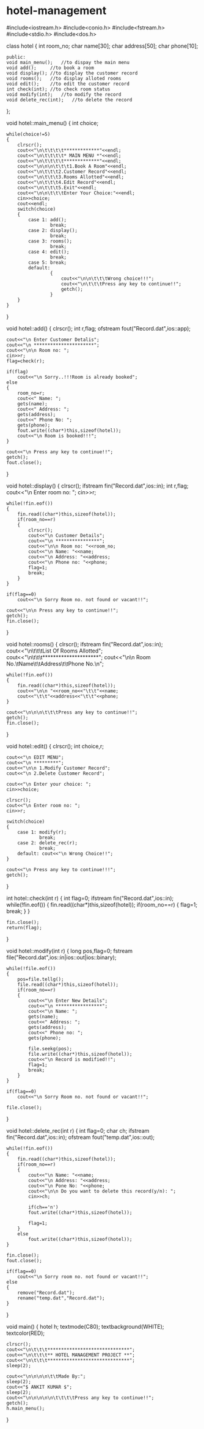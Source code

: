 # hotel-management
#include<iostream.h>
#include<conio.h>
#include<fstream.h>
#include<stdio.h>
#include<dos.h>

class hotel
{
	int room_no;
	char name[30];
	char address[50];
	char phone[10];

	public:
	void main_menu();	//to dispay the main menu
	void add();		//to book a room
	void display();	//to display the customer record
	void rooms();	//to display alloted rooms
	void edit();	//to edit the customer record
	int check(int);	//to check room status
	void modify(int);	//to modify the record
	void delete_rec(int);	//to delete the record
};

void hotel::main_menu()
{
	int choice;

	while(choice!=5)
	{
		clrscr();
		cout<<"\n\t\t\t\t*************"<<endl;
		cout<<"\n\t\t\t\t* MAIN MENU *"<<endl;
		cout<<"\n\t\t\t\t*************"<<endl;
		cout<<"\n\n\n\t\t\t1.Book A Room"<<endl;
		cout<<"\n\t\t\t2.Customer Record"<<endl;
		cout<<"\n\t\t\t3.Rooms Allotted"<<endl;
		cout<<"\n\t\t\t4.Edit Record"<<endl;
		cout<<"\n\t\t\t5.Exit"<<endl;
		cout<<"\n\n\t\t\tEnter Your Choice:"<<endl;
		cin>>choice;
		cout<<endl;
		switch(choice)
		{
			case 1: add();
					break;
			case 2: display();
					break;
			case 3: rooms();
					break;
			case 4: edit();
					break;
			case 5: break;
			default:
					{
						cout<<"\n\n\t\t\tWrong choice!!!";
						cout<<"\n\t\t\tPress any key to continue!!";
						getch();
					}
		}
	}
}

void hotel::add()
{
	clrscr();
	int r,flag;
	ofstream fout("Record.dat",ios::app);

	cout<<"\n Enter Customer Detalis";
	cout<<"\n **********************";
	cout<<"\n\n Room no: ";
	cin>>r;
	flag=check(r);

	if(flag)
		cout<<"\n Sorry..!!!Room is already booked";
	else
	{
		room_no=r;
		cout<<" Name: ";
		gets(name);
		cout<<" Address: ";
		gets(address);
		cout<<" Phone No: ";
		gets(phone);
		fout.write((char*)this,sizeof(hotel));
		cout<<"\n Room is booked!!!";
	}

	cout<<"\n Press any key to continue!!";
	getch();
	fout.close();
}

void hotel::display()
{
	clrscr();
	ifstream fin("Record.dat",ios::in);
	int r,flag;
	cout<<"\n Enter room no: ";
	cin>>r;

	while(!fin.eof())
	{
		fin.read((char*)this,sizeof(hotel));
		if(room_no==r)
		{
			clrscr();
			cout<<"\n Customer Details";
			cout<<"\n ****************";
			cout<<"\n\n Room no: "<<room_no;
			cout<<"\n Name: "<<name;
			cout<<"\n Address: "<<address;
			cout<<"\n Phone no: "<<phone;
			flag=1;
			break;
		}
	}

	if(flag==0)
		cout<<"\n Sorry Room no. not found or vacant!!";

	cout<<"\n\n Press any key to continue!!";
	getch();
	fin.close();
}

void hotel::rooms()
{
	clrscr();
	ifstream fin("Record.dat",ios::in);
	cout<<"\n\t\t\tList Of Rooms Allotted";
	cout<<"\n\t\t\t*********************";
	cout<<"\n\n Room No.\tName\t\tAddress\t\tPhone No.\n";

	while(!fin.eof())
	{
		fin.read((char*)this,sizeof(hotel));
		cout<<"\n\n "<<room_no<<"\t\t"<<name;
		cout<<"\t\t"<<address<<"\t\t"<<phone;
	}

	cout<<"\n\n\n\t\t\tPress any key to continue!!";
	getch();
	fin.close();
}

void hotel::edit()
{
	clrscr();
	int choice,r;

	cout<<"\n EDIT MENU";
	cout<<"\n *********";
	cout<<"\n\n 1.Modify Customer Record";
	cout<<"\n 2.Delete Customer Record";

	cout<<"\n Enter your choice: ";
	cin>>choice;

	clrscr();
	cout<<"\n Enter room no: ";
	cin>>r;

	switch(choice)
	{
		case 1: modify(r);
				break;
		case 2: delete_rec(r);
				break;
		default: cout<<"\n Wrong Choice!!";
	}

	cout<<"\n Press any key to continue!!!";
	getch();
}

int hotel::check(int r)
{
	int flag=0;
	ifstream fin("Record.dat",ios::in);
	while(!fin.eof())
	{
		fin.read((char*)this,sizeof(hotel));
		if(room_no==r)
		{
			flag=1;
				break;
		}
	}

	fin.close();
	return(flag);
}

void hotel::modify(int r)
{
	long pos,flag=0;
	fstream file("Record.dat",ios::in|ios::out|ios::binary);

	while(!file.eof())
	{
		pos=file.tellg();
		file.read((char*)this,sizeof(hotel));
		if(room_no==r)
		{
			cout<<"\n Enter New Details";
			cout<<"\n *****************";
			cout<<"\n Name: ";
			gets(name);
			cout<<" Address: ";
			gets(address);
			cout<<" Phone no: ";
			gets(phone);

			file.seekg(pos);
			file.write((char*)this,sizeof(hotel));
			cout<<"\n Record is modified!!";
			flag=1;
			break;
		}
	}

	if(flag==0)
		cout<<"\n Sorry Room no. not found or vacant!!";

	file.close();
}

void hotel::delete_rec(int r)
{
	int flag=0;
	char ch;
	ifstream fin("Record.dat",ios::in);
	ofstream fout("temp.dat",ios::out);

	while(!fin.eof())
	{
		fin.read((char*)this,sizeof(hotel));
		if(room_no==r)
		{
			cout<<"\n Name: "<<name;
			cout<<"\n Address: "<<address;
			cout<<"\n Pone No: "<<phone;
			cout<<"\n\n Do you want to delete this record(y/n): ";
			cin>>ch;

			if(ch=='n')
			fout.write((char*)this,sizeof(hotel));

			flag=1;
		}
		else
			fout.write((char*)this,sizeof(hotel));
	}

	fin.close();
	fout.close();

	if(flag==0)
		cout<<"\n Sorry room no. not found or vacant!!";
	else
	{
		remove("Record.dat");
		rename("temp.dat","Record.dat");
	}
}

void main()
{
	hotel h;
	textmode(C80);
	textbackground(WHITE);
	textcolor(RED);

	clrscr();
	cout<<"\n\t\t\t******************************";
	cout<<"\n\t\t\t** HOTEL MANAGEMENT PROJECT **";
	cout<<"\n\t\t\t******************************";
	sleep(2);

	cout<<"\n\n\n\n\t\tMade By:";
	sleep(2);
	cout<<"$ ANKIT KUMAR $";
	sleep(2);
	cout<<"\n\n\n\n\n\t\t\t\tPress any key to continue!!";
	getch();
	h.main_menu();
}
